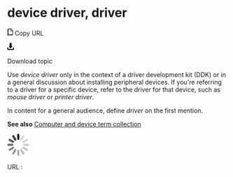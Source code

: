 # device driver, driver

![Copy URL](media/device-driver-driver/Copy.png)
Copy URL

![Download](media/device-driver-driver/Download.png)

Download topic

Use *device driver* only
in the context of a driver development kit (DDK) or in a general
discussion about installing peripheral devices. If you're referring to a
driver for a specific device, refer to the driver for that device, such
as *mouse driver* or *printer driver*.

In content for a general audience, define *driver* on the first mention.

**See also** [Computer and device term collection](https://worldready.cloudapp.net/Styleguide/Read?id=2700&topicid=26597)

![In progress](media/device-driver-driver/activity-large.gif)

URL :
